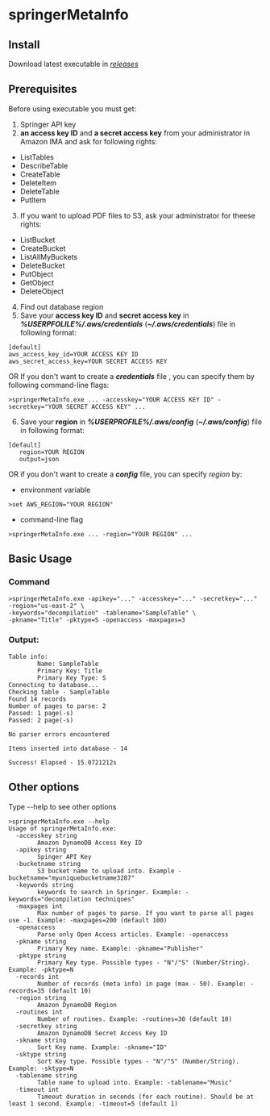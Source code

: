 # springerMetaInfo

## Install
Download latest executable in [*releases*](https://github.com/akmubi/springerMetaParserUltraDoNotUse/releases)

## Prerequisites
Before using executable you must get:
1. Springer API key
2. **an access key ID** and **a secret access key** from your administrator in Amazon IMA and ask for following rights:
+ ListTables
+ DescribeTable
+ CreateTable
+ DeleteItem
+ DeleteTable
+ PutItem
3. If you want to upload PDF files to S3, ask your administrator for theese rights:
+ ListBucket
+ CreateBucket
+ ListAllMyBuckets
+ DeleteBucket
+ PutObject
+ GetObject
+ DeleteObject
4. Find out database region
5. Save your **access key ID** and **secret access key** in ***%USERPFOLILE%/.aws/credentials*** (***~/.aws/credentials***) file in following format:
```
[default]
aws_access_key_id=YOUR ACCESS KEY ID
aws_secret_access_key=YOUR SECRET ACCESS KEY
```
OR
If you don't want to create a ***credentials*** file , you can specify them by following command-line flags:
```shell
>springerMetaInfo.exe ... -accesskey="YOUR ACCESS KEY ID" -secretkey="YOUR SECRET ACCESS KEY" ...
```
6. Save your **region** in ***%USERPROFILE%/.aws/config*** (***~/.aws/config***) file in following format:
```
[default]
   region=YOUR REGION
   output=json
```
OR
if you don't want to create a ***config*** file, you can specify *region* by:
+ environment variable
```shell
>set AWS_REGION="YOUR REGION"
```
+ command-line flag
```shell
>springerMetaInfo.exe ... -region="YOUR REGION" ...
```

## Basic Usage
### Command
```shell
>springerMetaInfo.exe -apikey="..." -accesskey="..." -secretkey="..." -region="us-east-2" \
-keywords="decompilation" -tablename="SampleTable" \
-pkname="Title" -pktype=S -openaccess -maxpages=3
```
### Output:
```
Table info:
        Name: SampleTable
        Primary Key: Title
        Primary Key Type: S
Connecting to database...
Checking table - SampleTable
Found 14 records
Number of pages to parse: 2
Passed: 1 page(-s)
Passed: 2 page(-s)

No parser errors encountered

Items inserted into database - 14

Success! Elapsed - 15.0721212s
```
## Other options
Type --help to see other options
```shell
>springerMetaInfo.exe --help
Usage of springerMetaInfo.exe:
  -accesskey string
        Amazon DynamoDB Access Key ID
  -apikey string
        Spinger API Key
  -bucketname string
        S3 bucket name to upload into. Example -bucketname="myuniquebucketname3287"
  -keywords string
        keywords to search in Springer. Example: -keywords="decompilation techniques"
  -maxpages int
        Max number of pages to parse. If you want to parse all pages use -1. Example: -maxpages=200 (default 100)
  -openaccess
        Parse only Open Access articles. Example: -openaccess
  -pkname string
        Primary Key name. Example: -pkname="Publisher"
  -pktype string
        Primary Key type. Possible types - "N"/"S" (Number/String). Example: -pktype=N
  -records int
        Number of records (meta info) in page (max - 50). Example: -records=35 (default 10)
  -region string
        Amazon DynamoDB Region
  -routines int
        Number of routines. Example: -routines=30 (default 10)
  -secretkey string
        Amazon DynamoDB Secret Access Key ID
  -skname string
        Sort Key name. Example: -skname="ID"
  -sktype string
        Sort Key type. Possible types - "N"/"S" (Number/String). Example: -sktype=N
  -tablename string
        Table name to upload into. Example: -tablename="Music"
  -timeout int
        Timeout duration in seconds (for each routine). Should be at least 1 second. Example: -timeout=5 (default 1)
```
